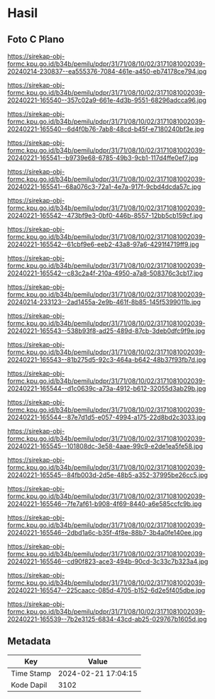 # Hasil

## Foto C Plano

https://sirekap-obj-formc.kpu.go.id/b34b/pemilu/pdpr/31/71/08/10/02/3171081002039-20240214-230837--ea555376-7084-461e-a450-eb74178ce794.jpg

https://sirekap-obj-formc.kpu.go.id/b34b/pemilu/pdpr/31/71/08/10/02/3171081002039-20240221-165540--357c02a9-661e-4d3b-9551-68296adcca96.jpg

https://sirekap-obj-formc.kpu.go.id/b34b/pemilu/pdpr/31/71/08/10/02/3171081002039-20240221-165540--6d4f0b76-7ab8-48cd-b45f-e7180240bf3e.jpg

https://sirekap-obj-formc.kpu.go.id/b34b/pemilu/pdpr/31/71/08/10/02/3171081002039-20240221-165541--b9739e68-6785-49b3-9cb1-117d4ffe0ef7.jpg

https://sirekap-obj-formc.kpu.go.id/b34b/pemilu/pdpr/31/71/08/10/02/3171081002039-20240221-165541--68a076c3-72a1-4e7a-917f-9cbd4dcda57c.jpg

https://sirekap-obj-formc.kpu.go.id/b34b/pemilu/pdpr/31/71/08/10/02/3171081002039-20240221-165542--473bf9e3-0bf0-446b-8557-12bb5cb159cf.jpg

https://sirekap-obj-formc.kpu.go.id/b34b/pemilu/pdpr/31/71/08/10/02/3171081002039-20240221-165542--61cbf9e6-eeb2-43a8-97a6-4291f4719ff9.jpg

https://sirekap-obj-formc.kpu.go.id/b34b/pemilu/pdpr/31/71/08/10/02/3171081002039-20240221-165542--c83c2a4f-210a-4950-a7a8-508376c3cb17.jpg

https://sirekap-obj-formc.kpu.go.id/b34b/pemilu/pdpr/31/71/08/10/02/3171081002039-20240214-233123--2ad1455a-2e9b-461f-8b85-145f5399011b.jpg

https://sirekap-obj-formc.kpu.go.id/b34b/pemilu/pdpr/31/71/08/10/02/3171081002039-20240221-165543--538b93f8-ad25-489d-87cb-3deb0dfc9f9e.jpg

https://sirekap-obj-formc.kpu.go.id/b34b/pemilu/pdpr/31/71/08/10/02/3171081002039-20240221-165543--81b275d5-92c3-464a-b642-48b37f93fb7d.jpg

https://sirekap-obj-formc.kpu.go.id/b34b/pemilu/pdpr/31/71/08/10/02/3171081002039-20240221-165544--d1c0639c-a73a-4912-b612-32055d3ab29b.jpg

https://sirekap-obj-formc.kpu.go.id/b34b/pemilu/pdpr/31/71/08/10/02/3171081002039-20240221-165544--87e7d1d5-e057-4994-a175-22d8bd2c3033.jpg

https://sirekap-obj-formc.kpu.go.id/b34b/pemilu/pdpr/31/71/08/10/02/3171081002039-20240221-165545--101808dc-3e58-4aae-99c9-e2de1ea5fe58.jpg

https://sirekap-obj-formc.kpu.go.id/b34b/pemilu/pdpr/31/71/08/10/02/3171081002039-20240221-165545--84fb003d-2d5e-48b5-a352-37995be26cc5.jpg

https://sirekap-obj-formc.kpu.go.id/b34b/pemilu/pdpr/31/71/08/10/02/3171081002039-20240221-165546--7fe7af61-b908-4f69-8440-a6e585ccfc9b.jpg

https://sirekap-obj-formc.kpu.go.id/b34b/pemilu/pdpr/31/71/08/10/02/3171081002039-20240221-165546--2dbd1a6c-b35f-4f8e-88b7-3b4a0fe140ee.jpg

https://sirekap-obj-formc.kpu.go.id/b34b/pemilu/pdpr/31/71/08/10/02/3171081002039-20240221-165546--cd90f823-ace3-494b-90cd-3c33c7b323a4.jpg

https://sirekap-obj-formc.kpu.go.id/b34b/pemilu/pdpr/31/71/08/10/02/3171081002039-20240221-165547--225caacc-085d-4705-b152-6d2e5f405dbe.jpg

https://sirekap-obj-formc.kpu.go.id/b34b/pemilu/pdpr/31/71/08/10/02/3171081002039-20240221-165539--7b2e3125-6834-43cd-ab25-029767b1605d.jpg


## Metadata

| Key        | Value               |
| ---------- | ------------------- |
| Time Stamp | 2024-02-21 17:04:15 |
| Kode Dapil | 3102                |



